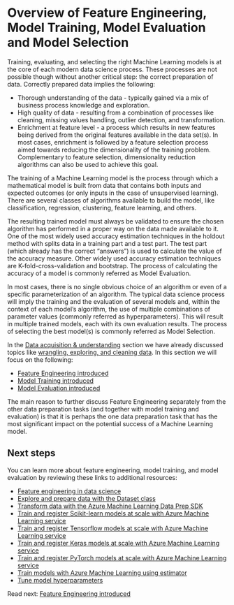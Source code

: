 # Overview of Feature Engineering, Model Training, Model Evaluation and Model Selection

Training, evaluating, and selecting the right Machine Learning models is at the core of each modern data science process. These processes are not possible though without another critical step: the correct preparation of data. Correctly prepared data implies the following:

- Thorough understanding of the data - typically gained via a mix of business process knowledge and exploration.
- High quality of data - resulting from a combination of processes like cleaning, missing values handling, outlier detection, and transformation.
- Enrichment at feature level - a process which results in new features being derived from the original features available in the data set(s). In most cases, enrichment is followed by a feature selection process aimed towards reducing the dimensionality of the training problem. Complementary to feature selection, dimensionality reduction algorithms can also be used to achieve this goal.

The training of a Machine Learning model is the process through which a mathematical model is built from data that contains both inputs and expected outcomes (or only inputs in the case of unsupervised learning). There are several classes of algorithms available to build the model, like classification, regression, clustering, feature learning, and others.

The resulting trained model must always be validated to ensure the chosen algorithm has performed in a proper way on the data made available to it. One of the most widely used accuracy estimation techniques in the holdout method with splits data in a training part and a test part. The test part (which already has the correct “answers”) is used to calculate the value of the accuracy measure. Other widely used accuracy estimation techniques are K-fold-cross-validation and bootstrap. The process of calculating the accuracy of a model is commonly referred as Model Evaluation.

In most cases, there is no single obvious choice of an algorithm or even of a specific parameterization of an algorithm. The typical data science process will imply the training and the evaluation of several models and, within the context of each model’s algorithm, the use of multiple combinations of parameter values (commonly referred as hyperparameters). This will result in multiple trained models, each with its own evaluation results. The process of selecting the best model(s) is commonly referred as Model Selection.

In the [Data acquisition & understanding](../../data-acquisition-understanding/README.md) section we have already discussed topics like [wrangling, exploring, and cleaning data](../../data-acquisition-understanding/data-wrangling.md). In this section we will focus on the following:

- [Feature Engineering introduced](./feature-engineering-introduced.md)
- [Model Training introduced](./model-training/README.md)
- [Model Evaluation introduced](./model-evaluation/README.md)

The main reason to further discuss Feature Engineering separately from the other data preparation tasks (and together with model training and evaluation) is that it is perhaps the one data preparation task that has the most significant impact on the potential success of a Machine Learning model.

## Next steps

You can learn more about feature engineering, model training, and model evaluation by reviewing these links to additional resources:

- [Feature engineering in data science](https://docs.microsoft.com/azure/machine-learning/team-data-science-process/create-features)
- [Explore and prepare data with the Dataset class](https://docs.microsoft.com/azure/machine-learning/service/how-to-explore-prepare-data)
- [Transform data with the Azure Machine Learning Data Prep SDK](https://docs.microsoft.com/azure/machine-learning/service/how-to-transform-data)
- [Train and register Scikit-learn models at scale with Azure Machine Learning service](https://docs.microsoft.com/azure/machine-learning/service/how-to-train-scikit-learn)
- [Train and register Tensorflow models at scale with Azure Machine Learning service](https://docs.microsoft.com/azure/machine-learning/service/how-to-train-tensorflow)
- [Train and register Keras models at scale with Azure Machine Learning service](https://docs.microsoft.com/azure/machine-learning/service/how-to-train-keras)
- [Train and register PyTorch models at scale with Azure Machine Learning service](https://docs.microsoft.com/azure/machine-learning/service/how-to-train-pytorch)
- [Train models with Azure Machine Learning using estimator](https://docs.microsoft.com/azure/machine-learning/service/how-to-train-ml-models)
- [Tune model hyperparameters](https://docs.microsoft.com/azure/machine-learning/service/how-to-tune-hyperparameters)

Read next: [Feature Engineering introduced](./feature-engineering-introduced.md)
